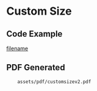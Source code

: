 # Custom Size

## Code Example
[filename](../../assets/examples/customsize/v2/main.go ':include :type=code')

## PDF Generated
```pdf
	assets/pdf/customsizev2.pdf
```